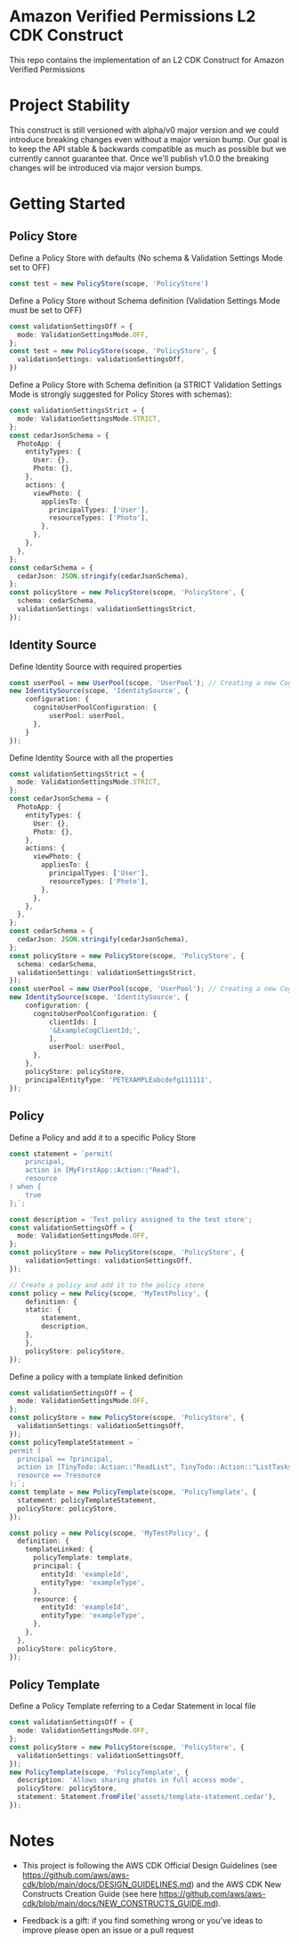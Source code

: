 # Amazon Verified Permissions L2 CDK Construct
This repo contains the implementation of an L2 CDK Construct for Amazon Verified Permissions

# Project Stability
This construct is still versioned with alpha/v0 major version and we could introduce breaking changes even without a major version bump. Our goal is to keep the API stable & backwards compatible as much as possible but we currently cannot guarantee that. Once we'll publish v1.0.0 the breaking changes will be introduced via major version bumps.

# Getting Started

## Policy Store
Define a Policy Store with defaults (No schema & Validation Settings Mode set to OFF)
```ts
const test = new PolicyStore(scope, 'PolicyStore')
```

Define a Policy Store without Schema definition (Validation Settings Mode must be set to OFF)
```ts
const validationSettingsOff = {
  mode: ValidationSettingsMode.OFF,
};
const test = new PolicyStore(scope, 'PolicyStore', {
  validationSettings: validationSettingsOff,
})
```

Define a Policy Store with Schema definition (a STRICT Validation Settings Mode is strongly suggested for Policy Stores with schemas):
```ts
const validationSettingsStrict = {
  mode: ValidationSettingsMode.STRICT,
};
const cedarJsonSchema = {
  PhotoApp: {
    entityTypes: {
      User: {},
      Photo: {},
    },
    actions: {
      viewPhoto: {
        appliesTo: {
          principalTypes: ['User'],
          resourceTypes: ['Photo'],
        },
      },
    },
  },
};
const cedarSchema = {
  cedarJson: JSON.stringify(cedarJsonSchema),
};
const policyStore = new PolicyStore(scope, 'PolicyStore', {
  schema: cedarSchema,
  validationSettings: validationSettingsStrict,
});
```

## Identity Source
Define Identity Source with required properties
```ts
const userPool = new UserPool(scope, 'UserPool'); // Creating a new Cognito UserPool
new IdentitySource(scope, 'IdentitySource', {
    configuration: {
      cognitoUserPoolConfiguration: {
          userPool: userPool,
      },
    }
});
```

Define Identity Source with all the properties
```ts
const validationSettingsStrict = {
  mode: ValidationSettingsMode.STRICT,
};
const cedarJsonSchema = {
  PhotoApp: {
    entityTypes: {
      User: {},
      Photo: {},
    },
    actions: {
      viewPhoto: {
        appliesTo: {
          principalTypes: ['User'],
          resourceTypes: ['Photo'],
        },
      },
    },
  },
};
const cedarSchema = {
  cedarJson: JSON.stringify(cedarJsonSchema),
};
const policyStore = new PolicyStore(scope, 'PolicyStore', {
  schema: cedarSchema,
  validationSettings: validationSettingsStrict,
});
const userPool = new UserPool(scope, 'UserPool'); // Creating a new Cognito UserPool
new IdentitySource(scope, 'IdentitySource', {
    configuration: {
      cognitoUserPoolConfiguration: {
          clientIds: [
          '&ExampleCogClientId;',
          ],
          userPool: userPool,
      },
    },
    policyStore: policyStore,
    principalEntityType: 'PETEXAMPLEabcdefg111111',
});
```

## Policy
Define a Policy and add it to a specific Policy Store
```ts
const statement = `permit(
    principal,
    action in [MyFirstApp::Action::"Read"],
    resource
) when {
    true
};`;

const description = 'Test policy assigned to the test store';
const validationSettingsOff = {
  mode: ValidationSettingsMode.OFF,
};
const policyStore = new PolicyStore(scope, 'PolicyStore', {
    validationSettings: validationSettingsOff,
});

// Create a policy and add it to the policy store
const policy = new Policy(scope, 'MyTestPolicy', {
    definition: {
    static: {
        statement,
        description,
    },
    },
    policyStore: policyStore,
});
```

Define a policy with a template linked definition
```ts
const validationSettingsOff = {
  mode: ValidationSettingsMode.OFF,
};
const policyStore = new PolicyStore(scope, 'PolicyStore', {
  validationSettings: validationSettingsOff,
});
const policyTemplateStatement = `
permit (
  principal == ?principal,
  action in [TinyTodo::Action::"ReadList", TinyTodo::Action::"ListTasks"],
  resource == ?resource
);`;
const template = new PolicyTemplate(scope, 'PolicyTemplate', {
  statement: policyTemplateStatement,
  policyStore: policyStore,
});

const policy = new Policy(scope, 'MyTestPolicy', {
  definition: {
    templateLinked: {
      policyTemplate: template,
      principal: {
        entityId: 'exampleId',
        entityType: 'exampleType',
      },
      resource: {
        entityId: 'exampleId',
        entityType: 'exampleType',
      },
    },
  },
  policyStore: policyStore,
});

```

## Policy Template
Define a Policy Template referring to a Cedar Statement in local file
```ts
const validationSettingsOff = {
  mode: ValidationSettingsMode.OFF,
};
const policyStore = new PolicyStore(scope, 'PolicyStore', {
  validationSettings: validationSettingsOff,
});
new PolicyTemplate(scope, 'PolicyTemplate', {
  description: 'Allows sharing photos in full access mode',
  policyStore: policyStore,
  statement: Statement.fromFile('assets/template-statement.cedar'),
});
```

# Notes
* This project is following the AWS CDK Official Design Guidelines (see https://github.com/aws/aws-cdk/blob/main/docs/DESIGN_GUIDELINES.md) and the AWS CDK New Constructs Creation Guide (see here https://github.com/aws/aws-cdk/blob/main/docs/NEW_CONSTRUCTS_GUIDE.md).

* Feedback is a gift: if you find something wrong or you've ideas to improve please open an issue or a pull request

